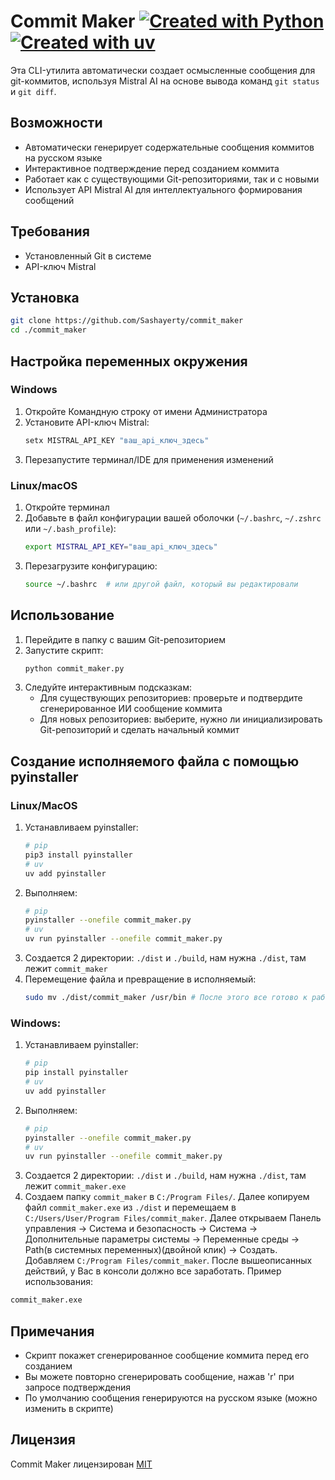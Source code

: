 # Commit Maker [![Created with Python](https://img.shields.io/badge/Created_with-Python-blue)](https://www.python.org/) [![Created with uv](https://img.shields.io/badge/Created_with-uv-blue)]()

Эта CLI-утилита автоматически создает осмысленные сообщения для git-коммитов, используя Mistral AI на основе вывода команд `git status` и `git diff`.

## Возможности

- Автоматически генерирует содержательные сообщения коммитов на русском языке
- Интерактивное подтверждение перед созданием коммита
- Работает как с существующими Git-репозиториями, так и с новыми
- Использует API Mistral AI для интеллектуального формирования сообщений

## Требования

- Установленный Git в системе
- API-ключ Mistral

## Установка

```bash
git clone https://github.com/Sashayerty/commit_maker
cd ./commit_maker
```

## Настройка переменных окружения

### Windows

1. Откройте Командную строку от имени Администратора
2. Установите API-ключ Mistral:
   ```cmd
   setx MISTRAL_API_KEY "ваш_api_ключ_здесь"
   ```
3. Перезапустите терминал/IDE для применения изменений

### Linux/macOS

1. Откройте терминал
2. Добавьте в файл конфигурации вашей оболочки (`~/.bashrc`, `~/.zshrc` или `~/.bash_profile`):
   ```bash
   export MISTRAL_API_KEY="ваш_api_ключ_здесь"
   ```
3. Перезагрузите конфигурацию:
   ```bash
   source ~/.bashrc  # или другой файл, который вы редактировали
   ```

## Использование

1. Перейдите в папку с вашим Git-репозиторием
2. Запустите скрипт:
   ```bash
   python commit_maker.py
   ```
3. Следуйте интерактивным подсказкам:
   - Для существующих репозиториев: проверьте и подтвердите сгенерированное ИИ сообщение коммита
   - Для новых репозиториев: выберите, нужно ли инициализировать Git-репозиторий и сделать начальный коммит

## Создание исполняемого файла с помощью pyinstaller

### Linux/MacOS
1. Устанавливаем pyinstaller:
   ```bash
   # pip
   pip3 install pyinstaller
   # uv
   uv add pyinstaller
   ```
2. Выполняем:
   ```bash
   # pip
   pyinstaller --onefile commit_maker.py
   # uv 
   uv run pyinstaller --onefile commit_maker.py
   ```
3. Создается 2 директории: `./dist` и `./build`, нам нужна `./dist`, там лежит `commit_maker`
4. Перемещение файла и превращение в исполняемый:
   ```bash
   sudo mv ./dist/commit_maker /usr/bin # После этого все готово к работе!
   ```
### Windows:
1. Устанавливаем pyinstaller:
   ```bash
   # pip
   pip install pyinstaller
   # uv
   uv add pyinstaller
   ```
2. Выполняем:
   ```bash
   # pip
   pyinstaller --onefile commit_maker.py
   # uv 
   uv run pyinstaller --onefile commit_maker.py
   ```
3. Создается 2 директории: `./dist` и `./build`, нам нужна `./dist`, там лежит `commit_maker.exe`
4. Создаем папку `commit_maker` в `C:/Program Files/`. Далее копируем файл `commit_maker.exe` из `./dist` и перемещаем в  `C:/Users/User/Program Files/commit_maker`. Далее открываем Панель управления -> Система и безопасность -> Система -> Дополнительные параметры системы -> Переменные среды -> Path(в системных переменных)(двойной клик) -> Создать. Добавляем `C:/Program Files/commit_maker`. После вышеописанных действий, у Вас в консоли должно все заработать. Пример использования:  
```cmd
commit_maker.exe
```

## Примечания

- Скрипт покажет сгенерированное сообщение коммита перед его созданием
- Вы можете повторно сгенерировать сообщение, нажав 'r' при запросе подтверждения
- По умолчанию сообщения генерируются на русском языке (можно изменить в скрипте)

## Лицензия

Commit Maker лицензирован [MIT](LICENSE)